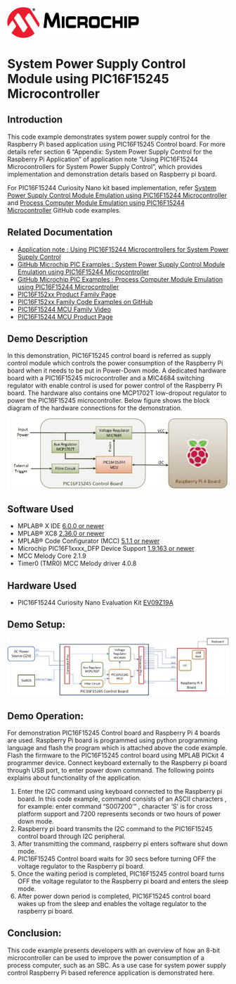 <!-- Please do not change this html logo with link -->
<a href="https://www.microchip.com" rel="nofollow"><img src="images/microchip.png" alt="MCHP" width="300"/></a>

# System Power Supply Control Module using PIC16F15245 Microcontroller

## Introduction

This code example demonstrates system power supply control for the Raspberry Pi based application using PIC16F15245 Control board. For more details refer section 6 “Appendix: System Power Supply Control for the Raspberry Pi Application” of application note “Using PIC16F15244 Microcontrollers for System Power Supply Control”, which provides implementation and demonstration details based on Raspberry pi board.

For PIC16F15244 Curiosity Nano kit based implementation, refer [System Power Supply Control Module Emulation using PIC16F15244 Microcontroller](https://github.com/microchip-pic-avr-examples/pic16f15244-cnano-system-power-supply-control-module-mplab-mcc) and [Process Computer Module Emulation using PIC16F15244 Microcontroller](https://github.com/microchip-pic-avr-examples/pic16f15244-cnano-system-power-supply-control-sbc-mplab-mcc) GitHub code examples. 

## Related Documentation

- [Application note : Using PIC16F15244 Microcontrollers for System Power Supply Control]( https://www.microchip.com/DS00004121)
- [GitHub Microchip PIC Examples : System Power Supply Control Module Emulation using PIC16F15244 Microcontroller](https://github.com/microchip-pic-avr-examples/pic16f15244-cnano-system-power-supply-control-module-mplab-mcc)
- [GitHub Microchip PIC Examples : Process Computer Module Emulation using PIC16F15244 Microcontroller](https://github.com/microchip-pic-avr-examples/pic16f15244-cnano-system-power-supply-control-sbc-mplab-mcc)
- [PIC16F152xx Product Family Page](https://www.microchip.com/en-us/products/microcontrollers-and-microprocessors/8-bit-mcus/pic-mcus/pic16f15244)
- [PIC16F152xx Family Code Examples on GitHub](https://github.com/orgs/microchip-pic-avr-examples/repositories?q=pic16f152&type=all&language=&sort=)
- [PIC16F15244 MCU Family Video](https://www.youtube.com/watch?v=nHLv3Th-o-s)
- [PIC16F15244 MCU Product Page](https://www.microchip.com/en-us/product/PIC16F15244)

## Demo Description

In this demonstration, PIC16F15245 control board is referred as supply control module which controls the power consumption of the Raspberry Pi board when it needs to be put in Power-Down mode. A dedicated hardware board with a PIC16F15245 microcontroller and a MIC4684 switching regulator with enable control is used for power control of the Raspberry Pi board. The hardware also contains one MCP1702T low-dropout regulator to power the PIC16F15245 microcontroller. Below figure shows the block diagram of the hardware connections for the demonstration.

<p align="center">
  <img width=auto height=auto src="images/blockdiagram.jpg">
</p>

## Software Used

- MPLAB® X IDE [6.0.0 or newer](http://www.microchip.com/mplab/mplab-x-ide)
- MPLAB® XC8 [2.36.0 or newer](http://www.microchip.com/mplab/compilers)
- MPLAB® Code Configurator (MCC) [5.1.1 or newer](https://www.microchip.com/mplab/mplab-code-configurator)
- Microchip PIC16F1xxxx_DFP Device Support [1.9.163 or newer](https://packs.download.microchip.com)
- MCC Melody Core 2.1.9
- Timer0 (TMR0) MCC Melody driver 4.0.8


## Hardware Used

- PIC16F15244 Curiosity Nano Evaluation Kit [EV09Z19A](https://www.microchip.com/en-us/development-tool/EV09Z19A)

## Demo Setup:

<p align="center">
  <img width=auto height=auto src="images/demo-setup.jpg">
</p>

## Demo Operation:

For demonstration PIC16F15245 Control board and Raspberry Pi 4 boards are used. Raspberry Pi board is programmed using python programming language and flash the program which is attached above the code example. Flash the firmware to the PIC16F15245 control board using MPLAB PICkit 4 programmer device. Connect keyboard externally to the Raspberry pi board through USB port, to enter power down command. The following points explains about functionality of the application.
1.	Enter the I2C command using keyboard connected to the Raspberry pi board. In this code example, command consists of an ASCII characters , for example: enter command  “S007200’” , character ‘S’ is for cross platform support and 7200 represents seconds or two hours of power down mode.
2.	Raspberry pi board transmits the I2C command to the PIC16F15245 control board through I2C peripheral.
3.	After transmitting the command, raspberry pi enters software shut down mode. 
4.	PIC16F15245 Control board waits for 30 secs before turning OFF the voltage regulator to the Raspberry pi board. 
5.	Once the waiting period is completed, PIC16F15245 control board turns OFF the voltage regulator to the Raspberry pi board and enters the sleep mode.
6.	After power down period is completed, PIC16F15245 control board wakes up from the sleep and enables the voltage regulator to the raspberry pi board.


## Conclusion:

This code example presents developers with an overview of how an 8-bit microcontroller can be used to improve the power consumption of a process computer, such as an SBC. As a use case for system power supply control Raspberry Pi based reference application is demonstrated here. 


 
